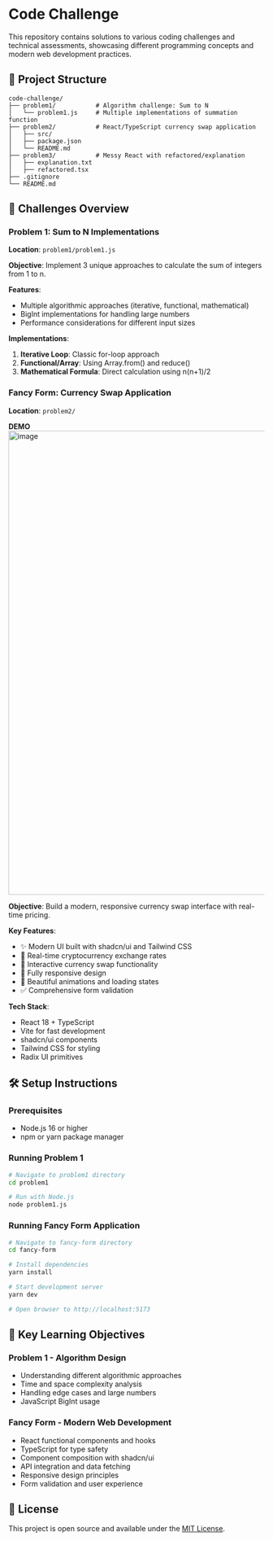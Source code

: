 # Code Challenge

This repository contains solutions to various coding challenges and technical assessments, showcasing different programming concepts and modern web development practices.

## 📁 Project Structure

```
code-challenge/
├── problem1/           # Algorithm challenge: Sum to N
│   └── problem1.js     # Multiple implementations of summation function
├── problem2/           # React/TypeScript currency swap application
│   ├── src/
│   ├── package.json
│   └── README.md
├── problem3/           # Messy React with refactored/explanation
│   ├── explanation.txt
│   ├── refactored.tsx        
├── .gitignore
└── README.md
```

## 🚀 Challenges Overview

### Problem 1: Sum to N Implementations
**Location**: `problem1/problem1.js`

**Objective**: Implement 3 unique approaches to calculate the sum of integers from 1 to n.

**Features**:
- Multiple algorithmic approaches (iterative, functional, mathematical)
- BigInt implementations for handling large numbers
- Performance considerations for different input sizes

**Implementations**:
1. **Iterative Loop**: Classic for-loop approach
2. **Functional/Array**: Using Array.from() and reduce()
3. **Mathematical Formula**: Direct calculation using n(n+1)/2

### Fancy Form: Currency Swap Application
**Location**: `problem2/`

**DEMO**
<img width="912" alt="image" src="https://github.com/user-attachments/assets/e2d3f4e4-ff50-4746-869e-d15c3962b11d" />

**Objective**: Build a modern, responsive currency swap interface with real-time pricing.

**Key Features**:
- ✨ Modern UI built with shadcn/ui and Tailwind CSS
- 🔄 Real-time cryptocurrency exchange rates
- 💱 Interactive currency swap functionality
- 📱 Fully responsive design
- 🎨 Beautiful animations and loading states
- ✅ Comprehensive form validation

**Tech Stack**:
- React 18 + TypeScript
- Vite for fast development
- shadcn/ui components
- Tailwind CSS for styling
- Radix UI primitives

## 🛠️ Setup Instructions

### Prerequisites
- Node.js 16 or higher
- npm or yarn package manager

### Running Problem 1
```bash
# Navigate to problem1 directory
cd problem1

# Run with Node.js
node problem1.js
```

### Running Fancy Form Application
```bash
# Navigate to fancy-form directory
cd fancy-form

# Install dependencies
yarn install

# Start development server
yarn dev

# Open browser to http://localhost:5173
```

## 🎯 Key Learning Objectives

### Problem 1 - Algorithm Design
- Understanding different algorithmic approaches
- Time and space complexity analysis
- Handling edge cases and large numbers
- JavaScript BigInt usage

### Fancy Form - Modern Web Development
- React functional components and hooks
- TypeScript for type safety
- Component composition with shadcn/ui
- API integration and data fetching
- Responsive design principles
- Form validation and user experience

## 📄 License

This project is open source and available under the [MIT License](LICENSE).
